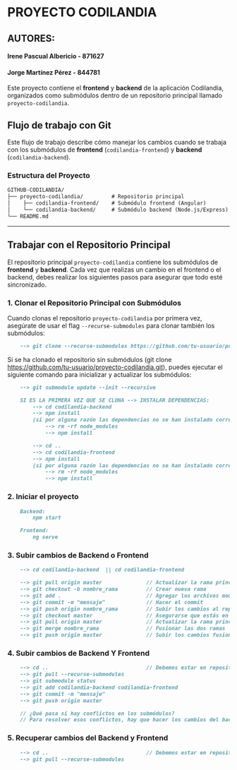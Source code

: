 
# PROYECTO CODILANDIA

## AUTORES:
####   Irene Pascual Albericio   -   871627
####   Jorge Martínez Pérez      -   844781



Este proyecto contiene el **frontend** y **backend** de la aplicación Codilandia, organizados como submódulos dentro de un repositorio principal llamado `proyecto-codilandia`.

## Flujo de trabajo con Git

Este flujo de trabajo describe cómo manejar los cambios cuando se trabaja con los submódulos de **frontend** (`codilandia-frontend`) y **backend** (`codilandia-backend`).

### Estructura del Proyecto

```markdown
GITHUB-CODILANDIA/  
├── proyecto-codilandia/         # Repositorio principal  
│    ├── codilandia-frontend/    # Submódulo frontend (Angular)  
│    └── codilandia-backend/     # Submódulo backend (Node.js/Express)  
└── README.md
```
-----------------------------------------------------------------

## Trabajar con el Repositorio Principal
El repositorio principal `proyecto-codilandia` contiene los submódulos de **frontend** y **backend**. Cada vez que realizas un cambio en el frontend o el backend, debes realizar los siguientes pasos para asegurar que todo esté sincronizado.


### 1. Clonar el Repositorio Principal con Submódulos
Cuando clonas el repositorio `proyecto-codilandia` por primera vez, asegúrate de usar el flag `--recurse-submodules` para clonar también los submódulos:
```markdown
    --> git clone --recurse-submodules https://github.com/tu-usuario/proyecto-codilandia.git
```

Si se ha clonado el repositorio sin submódulos (git clone https://github.com/tu-usuario/proyecto-codilandia.git), puedes ejecutar el siguiente comando para inicializar y actualizar los submódulos:
```markdown
    --> git submodule update --init --recursive

    SI ES LA PRIMERA VEZ QUE SE CLONA --> INSTALAR DEPENDENCIAS:
        --> cd codilandia-backend
        --> npm install
        (si por alguna razón las dependencias no se han instalado correctamente, probar a hacer lo siguiente):
            --> rm -rf node_modules
            --> npm install

        --> cd ..
        --> cd codilandia-frontend
        --> npm install
        (si por alguna razón las dependencias no se han instalado correctamente, probar a hacer lo siguiente):
            --> rm -rf node_modules
            --> npm install        
```

### 2. Iniciar el proyecto
```markdown
    Backend:
        npm start

    Frontend:
        ng serve
```

### 3. Subir cambios de Backend o Frontend ########################################
```markdown
    --> cd codilandia-backend  || cd codilandia-frontend

    --> git pull origin master              // Actualizar la rama principal
    --> git checkout -b nombre_rama         // Crear nueva rama
    --> git add .                           // Agregar los archivos modificados
    --> git commit -m "mensaje"             // Hacer el commit
    --> git push origin nombre_rama         // Subir los cambios al repositorio
    --> git checkout master                 // Asegurarse que estás en la rama principal (main)
    --> git pull origin master              // Actualizar la rama principal (main) con los cambios
    --> git merge nombre_rama               // Fusionar las dos ramas
    --> git push origin master              // Subir los cambios fusionados
```

### 4. Subir cambios de Backend Y Frontend #######################################
```markdown
    --> cd ..                               // Debemos estar en repositorio proyecto-codilandia
    --> git pull --recurse-submodules
    --> git submodule status
    --> git add codilandia-backend codilandia-frontend
    --> git commit -m "mensaje"
    --> git push origin master

    // ¿Qué pasa si hay conflictos en los submódulos? 
    // Para resolver esos conflictos, hay que hacer los cambios del backend y frontend por separado (punto 2). 
```

### 5. Recuperar cambios del Backend y Frontend ##################################
```markdown
    --> cd ..                               // Debemos estar en repositorio proyecto-codilandia
    --> git pull --recurse-submodules
```

